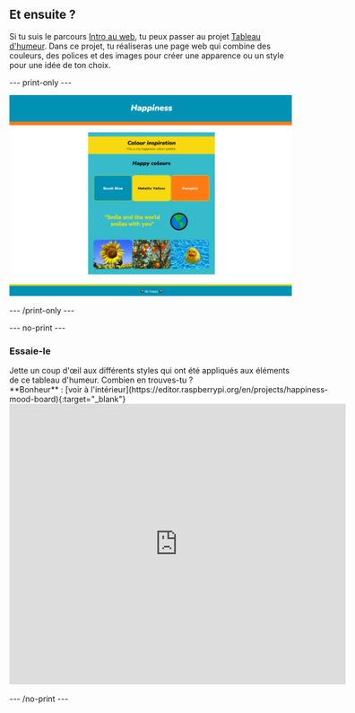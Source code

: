 ## Et ensuite ?

Si tu suis le parcours [Intro au web](https://projects.raspberrypi.org/en/pathways/web-intro), tu peux passer au projet [Tableau d'humeur](https://projects.raspberrypi.org/en/projects/mood-board). Dans ce projet, tu réaliseras une page web qui combine des couleurs, des polices et des images pour créer une apparence ou un style pour une idée de ton choix.

\--- print-only ---

![alt=""](images/happiness.PNG)

\--- /print-only ---

\--- no-print ---

### Essaie-le

<div style="display: flex; flex-wrap: wrap">
<div style="flex-basis: 175px; flex-grow: 1">  
Jette un coup d'œil aux différents styles qui ont été appliqués aux éléments de ce tableau d'humeur. Combien en trouves-tu ?
</div>
<div>
**Bonheur** : [voir à l'intérieur](https://editor.raspberrypi.org/en/projects/happiness-mood-board){:target="_blank"}
<div><iframe src="https://editor.raspberrypi.org/en/embed/viewer/happiness-mood-board" width="600" height="500" frameborder="0" marginwidth="0" marginheight="0" allowfullscreen> </iframe>
</div>
</div>
</div>

\--- /no-print ---
